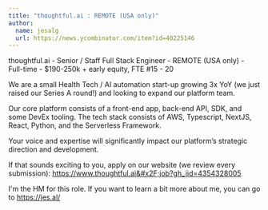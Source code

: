 ```yaml
---
title: "thoughtful.ai : REMOTE (USA only)"
author:
  name: jesalg
  url: https://news.ycombinator.com/item?id=40225146
---
```

thoughtful.ai - Senior &#x2F; Staff Full Stack Engineer - REMOTE (USA only) - Full-time - $190-250k + early equity, FTE #15 - 20

We are a small Health Tech &#x2F; AI automation start-up growing 3x YoY (we just raised our Series A round!) and looking to expand our platform team.

Our core platform consists of a front-end app, back-end API, SDK, and some DevEx tooling. The tech stack consists of AWS, Typescript, NextJS, React, Python, and the Serverless Framework.

Your voice and expertise will significantly impact our platform’s strategic direction and development.

If that sounds exciting to you, apply on our website (we review every submission): <a href="https:&#x2F;&#x2F;www.thoughtful.ai&#x2F;job?gh_jid=4354328005" rel="nofollow">https:&#x2F;&#x2F;www.thoughtful.ai&#x2F;job?gh_jid=4354328005</a>

I&#x27;m the HM for this role. If you want to learn a bit more about me, you can go to <a href="https:&#x2F;&#x2F;jes.al&#x2F;" rel="nofollow">https:&#x2F;&#x2F;jes.al&#x2F;</a>
